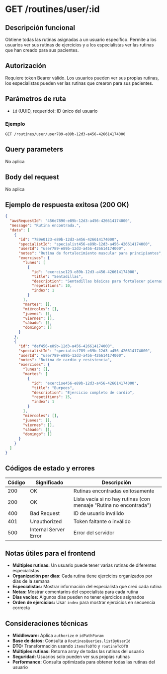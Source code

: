 # GET /routines/user/:id

## Descripción funcional

Obtiene todas las rutinas asignadas a un usuario específico. Permite a los usuarios ver sus rutinas de ejercicios y a los especialistas ver las rutinas que han creado para sus pacientes.

## Autorización

Requiere token Bearer válido. Los usuarios pueden ver sus propias rutinas, los especialistas pueden ver las rutinas que crearon para sus pacientes.

## Parámetros de ruta

- `id` (UUID, requerido): ID único del usuario

### Ejemplo
```
GET /routines/user/user789-e89b-12d3-a456-426614174000
```

## Query parameters

No aplica

## Body del request

No aplica

## Ejemplo de respuesta exitosa (200 OK)

```json
{
  "awsRequestId": "456e7890-e89b-12d3-a456-426614174000",
  "message": "Rutina encontrada.",
  "data": [
    {
      "id": "789e0123-e89b-12d3-a456-426614174000",
      "specialistId": "specialist456-e89b-12d3-a456-426614174000",
      "userId": "user789-e89b-12d3-a456-426614174000",
      "notes": "Rutina de fortalecimiento muscular para principiantes",
      "exercises": {
        "lunes": [
          {
            "id": "exercise123-e89b-12d3-a456-426614174000",
            "title": "Sentadillas",
            "description": "Sentadillas básicas para fortalecer piernas",
            "repetitions": 10,
            "index": 1
          }
        ],
        "martes": [],
        "miércoles": [],
        "jueves": [],
        "viernes": [],
        "sábado": [],
        "domingo": []
      }
    },
    {
      "id": "def456-e89b-12d3-a456-426614174000",
      "specialistId": "specialist789-e89b-12d3-a456-426614174000",
      "userId": "user789-e89b-12d3-a456-426614174000",
      "notes": "Rutina de cardio y resistencia",
      "exercises": {
        "lunes": [],
        "martes": [
          {
            "id": "exercise456-e89b-12d3-a456-426614174000",
            "title": "Burpees",
            "description": "Ejercicio completo de cardio",
            "repetitions": 15,
            "index": 1
          }
        ],
        "miércoles": [],
        "jueves": [],
        "viernes": [],
        "sábado": [],
        "domingo": []
      }
    }
  ]
}
```

## Códigos de estado y errores

| Código | Significado           | Descripción                      |
| ------ | --------------------- | -------------------------------- |
| 200    | OK                    | Rutinas encontradas exitosamente |
| 200    | OK                    | Lista vacía si no hay rutinas (con mensaje "Rutina no encontrada") |
| 400    | Bad Request           | ID de usuario inválido           |
| 401    | Unauthorized          | Token faltante o inválido        |
| 500    | Internal Server Error | Error del servidor               |

## Notas útiles para el frontend

- **Múltiples rutinas:** Un usuario puede tener varias rutinas de diferentes especialistas
- **Organización por días:** Cada rutina tiene ejercicios organizados por días de la semana
- **Especialistas:** Mostrar información del especialista que creó cada rutina
- **Notas:** Mostrar comentarios del especialista para cada rutina
- **Días vacíos:** Algunos días pueden no tener ejercicios asignados
- **Orden de ejercicios:** Usar `index` para mostrar ejercicios en secuencia correcta

## Consideraciones técnicas

- **Middleware:** Aplica `authorize` e `idPathParam`
- **Base de datos:** Consulta a `RoutinesQueries.listByUserId`
- **DTO:** Transformación usando `itemsToDTO` y `routineToDTO`
- **Múltiples rutinas:** Retorna array de todas las rutinas del usuario
- **Seguridad:** Usuarios solo pueden ver sus propias rutinas
- **Performance:** Consulta optimizada para obtener todas las rutinas del usuario
